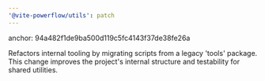```yaml
---
'@vite-powerflow/utils': patch
---
```


anchor: 94a482f1de9ba500d119c5fc4143f37de38fe26a

Refactors internal tooling by migrating scripts from a legacy 'tools' package. This change improves the project's internal structure and testability for shared utilities.
